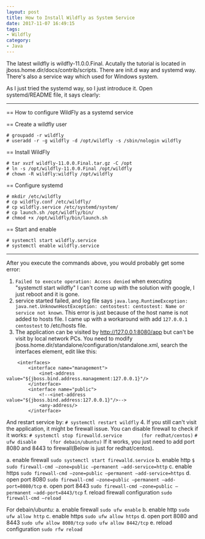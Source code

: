 ```yaml
---
layout: post
title: How to Install Wildfly as System Service
date: 2017-11-07 16:49:15
tags:
- Wildfly
category:
- Java
---
```

The latest wildfly is wildfly-11.0.0.Final. Acutally the tutorial is located in jboss.home.dir/docs/contrib/scripts. There are init.d way and systemd way. There's also a service way which used for Windows system.

As I just tried the systemd way, so I just introduce it.
Open systemd/README file, it says clearly:

--------------
== How to configure WildFly as a systemd service

== Create a wildfly user

    # groupadd -r wildfly
    # useradd -r -g wildfly -d /opt/wildfly -s /sbin/nologin wildfly

== Install WildFly

    # tar xvzf wildfly-11.0.0.Final.tar.gz -C /opt
    # ln -s /opt/wildfly-11.0.0.Final /opt/wildfly
    # chown -R wildfly:wildfly /opt/wildfly

== Configure systemd

    # mkdir /etc/wildfly
    # cp wildfly.conf /etc/wildfly/
    # cp wildfly.service /etc/systemd/system/
    # cp launch.sh /opt/wildfly/bin/
    # chmod +x /opt/wildfly/bin/launch.sh

== Start and enable

    # systemctl start wildfly.service
    # systemctl enable wildfly.service
-------------------------
After you execute the commands above, you would probably get some error:
1. `Failed to execute operation: Access denied` when executing "systemctl start wildfly"
I can't come up with the solution with google, I just reboot and it is gone.
2. service started failed, and log file says `java.lang.RuntimeException: java.net.UnknownHostException: centostest: centostest: Name or service not known`.
This error is just because of the host name is not added to hosts file. I came up with a workaround with add `127.0.0.1 centostest` to /etc/hosts file.
3. The application can be visited by http://127.0.0.1:8080/app but can't be visit by local network PCs. You need to modify jboss.home.dir/standalone/configuration/standalone.xml, search the interfaces element, edit like this:
```
    <interfaces>
        <interface name="management">
            <inet-address value="${jboss.bind.address.management:127.0.0.1}"/>
        </interface>
        <interface name="public">
            <!--<inet-address value="${jboss.bind.address:127.0.0.1}"/>-->
            <any-address/>
        </interface>
```
And restart service by:
`# systemctl restart wildfly`
4. If you still can't visit the application, it might be firewall issue. You can disable firewall to check if it works:
`# systemctl stop firewalld.service       (for redhat/centos)`
`# ufw disable     (for debain/ubuntu)`
If it works, you just need to add port 8080 and 8443 to firewall(Below is just for redhat/centos).

a. enable firewall
`sudo systemctl start firewalld.service`
b. enable http
`$ sudo firewall-cmd —zone=public —permanent —add-service=http`
c. enable https
`sudo firewall-cmd —zone=public —permanent —add-service=https`
d. open port 8080
`sudo firewall-cmd —zone=public —permanent —add-port=8080/tcp`
e. open port 8443
`sudo firewall-cmd —zone=public —permanent —add-port=8443/tcp`
f. reload firewall configuration
`sudo firewall-cmd —reload`

For debain/ubuntu:
a. enable firewall
`sudo ufw enable`
b. enable http
`sudo ufw allow http`
c. enable https
`sudo ufw allow https`
d. open port 8080 and 8443
`sudo ufw allow 8080/tcp`
`sudo ufw allow 8442/tcp`
e. reload configuration
`sudo rfw reload`